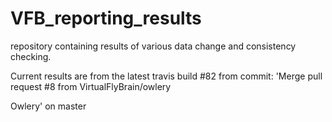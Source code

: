 # VFB_reporting_results
repository containing results of various data change and consistency checking.

 Current results are from the latest travis build #82 from commit: 'Merge pull request #8 from VirtualFlyBrain/owlery

Owlery' on master
